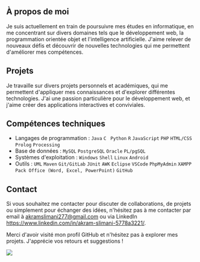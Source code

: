 ## À propos de moi
Je suis actuellement en train de poursuivre mes études en informatique, en me concentrant sur divers domaines tels que le développement web, la programmation orientée objet et l'intelligence artificielle. J'aime relever de nouveaux défis et découvrir de nouvelles technologies qui me permettent d'améliorer mes compétences.

## Projets
Je travaille sur divers projets personnels et académiques, qui me permettent d'appliquer mes connaissances et d'explorer différentes technologies. J'ai une passion particulière pour le développement web, et j'aime créer des applications interactives et conviviales.

## Compétences techniques
- Langages de programmation : `Java` `C` ` Python` `R`  `JavaScript` `PHP` `HTML/CSS` `Prolog` `Processing`
- Base de données : `MySQL` `PostgreSQL` `Oracle` `PL/pgSQL`
- Systèmes d'exploitation : `Windows` `Shell` `Linux` `Android`
- Outils : `UML` `Maven` `Git/GitLab` `JUnit` `AWK` `Eclipse` `VSCode` `PhpMyAdmin` `XAMPP` `Pack Office (Word, Excel, PowerPoint)` `GitHub`


## Contact
Si vous souhaitez me contacter pour discuter de collaborations, de projets ou simplement pour échanger des idées, n'hésitez pas à me contacter par email à akramslimani277@gmail.com ou via LinkedIn https://www.linkedin.com/in/akram-slimani-5778a3221/.

Merci d'avoir visité mon profil GitHub et n'hésitez pas à explorer mes projets. J'apprécie vos retours et suggestions !

<!-- <p>&nbsp;<img align="center" src="https://github-readme-stats.vercel.app/api?username=akramSlimani&show_icons=true&locale=en" alt="akramSlimani" /></p>
-->
![](https://github-readme-stats.vercel.app/api/top-langs/?username=akramSlimani&theme=dark&hide_border=false&include_all_commits=false&count_private=false&layout=compact)

<!--
[![](https://visitcount.itsvg.in/api?id=akramSlimani&icon=0&color=0)](https://visitcount.itsvg.in)
--->
<!--
```python
passionne_par_informatique = True

if passionne_par_informatique:
    print("Salut ! Je suis Akram SLIMANI, un passionné d'informatique à la recherche de nouvelles connaissances et de défis passionnants.")
else:
    print("Dommage ! Il semble que l'informatique ne soit pas ma passion.")
```
-->
